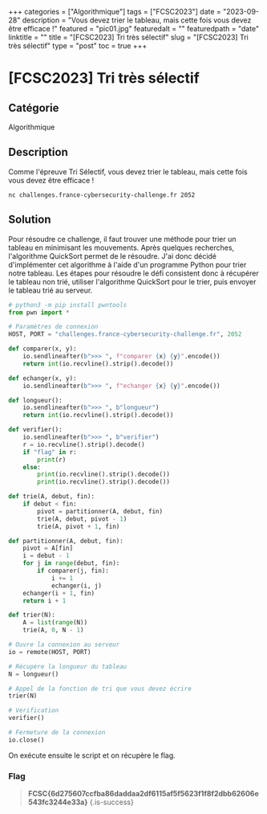 +++
categories = ["Algorithmique"]
tags = ["FCSC2023"]
date = "2023-09-28"
description = "Vous devez trier le tableau, mais cette fois vous devez être efficace !"
featured = "pic01.jpg"
featuredalt = ""
featuredpath = "date"
linktitle = ""
title = "[FCSC2023] Tri très sélectif"
slug = "[FCSC2023] Tri très sélectif"
type = "post"
toc = true
+++

# [FCSC2023] Tri très sélectif

## Catégorie 

Algorithmique

## Description 

Comme l'épreuve Tri Sélectif, vous devez trier le tableau, mais cette fois vous devez être efficace !

`nc challenges.france-cybersecurity-challenge.fr 2052`

## Solution 

Pour résoudre ce challenge, il faut trouver une méthode pour trier un tableau en minimisant les mouvements. Après quelques recherches, l'algorithme QuickSort permet de le résoudre. J'ai donc décidé d'implémenter cet algorithme à l'aide d'un programme Python pour trier notre tableau. 
Les étapes pour résoudre le défi consistent donc à récupérer le tableau non trié, utiliser l'algorithme QuickSort pour le trier, puis envoyer le tableau trié au serveur.

```py
# python3 -m pip install pwntools
from pwn import *

# Paramètres de connexion
HOST, PORT = "challenges.france-cybersecurity-challenge.fr", 2052

def comparer(x, y):
	io.sendlineafter(b">>> ", f"comparer {x} {y}".encode())
	return int(io.recvline().strip().decode())

def echanger(x, y):
	io.sendlineafter(b">>> ", f"echanger {x} {y}".encode())

def longueur():
	io.sendlineafter(b">>> ", b"longueur")
	return int(io.recvline().strip().decode())

def verifier():
	io.sendlineafter(b">>> ", b"verifier")
	r = io.recvline().strip().decode()
	if "flag" in r:
		print(r)
	else:
		print(io.recvline().strip().decode())
		print(io.recvline().strip().decode())

def trie(A, debut, fin):
    if debut < fin:
        pivot = partitionner(A, debut, fin)
        trie(A, debut, pivot - 1)
        trie(A, pivot + 1, fin)

def partitionner(A, debut, fin):
    pivot = A[fin]
    i = debut - 1
    for j in range(debut, fin):
        if comparer(j, fin):
            i += 1
            echanger(i, j)
    echanger(i + 1, fin)
    return i + 1

def trier(N):
    A = list(range(N))
    trie(A, 0, N - 1)

# Ouvre la connexion au serveur
io = remote(HOST, PORT)

# Récupère la longueur du tableau
N = longueur()

# Appel de la fonction de tri que vous devez écrire
trier(N)

# Verification
verifier()

# Fermeture de la connexion
io.close()
```

On exécute ensuite le script et on récupère le flag.

### Flag 

> **FCSC{6d275607ccfba86daddaa2df6115af5f5623f1f8f2dbb62606e543fc3244e33a}**
{.is-success}